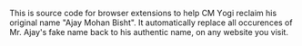 This is source code for browser extensions to help CM Υogi reclaim his original name "Ajay Mohan Bisht". It automatically replace all occurences of Mr. Ajay's fake name back to his authentic name, on any website you visit.